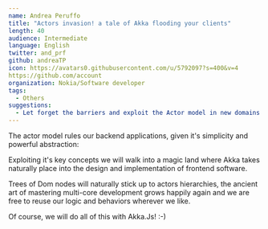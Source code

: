 ```yaml
---
name: Andrea Peruffo
title: "Actors invasion! a tale of Akka flooding your clients"
length: 40
audience: Intermediate
language: English
twitter: and_prf
github: andreaTP
icon: https://avatars0.githubusercontent.com/u/5792097?s=400&v=4
https://github.com/account
organization: Nokia/Software developer
tags:
  - Others
suggestions:
  - Let forget the barriers and exploit the Actor model in new domains such as the frontend leveraging 2 awesome projects: Scala.Js and Akka
---
```

The actor model rules our backend applications, given it's simplicity and powerful abstraction:

Exploiting it's key concepts we will walk into a magic land where Akka takes naturally place into the design and implementation of frontend software.

Trees of Dom nodes will naturally stick up to actors hierarchies,
the ancient art of mastering multi-core development grows happily again
and we are free to reuse our logic and behaviors wherever we like.

Of course, we will do all of this with Akka.Js! :-)

